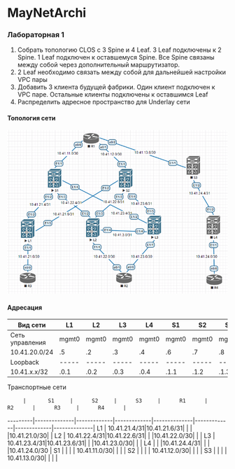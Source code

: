 # MayNetArchi
### Лабораторная 1
1. Собрать топологию CLOS с 3 Spine и 4 Leaf. 3 Leaf подключены к 2 Spine. 1 Leaf подключен к оставшемуся Spine. Все Spine связаны между собой через дополнительный маршрутизатор.
2. 2 Leaf необходимо связать между собой для дальнейшей настройки VPC пары
3. Добавить 3 клиента будущей фабрики. Один клиент подключен к VPC паре. Остальные клиенты подключены к оставшимся Leaf
4. Распределить адресное пространство для Underlay сети

#### Топология сети
![](underlay-net.PNG)

#### Адресация
Вид сети        | L1  | L2  |  L3 | L4  | S1  | S2  | S3  |  R1 |  R2 | R3  | R4
----------------|-----|-----|-----|-----|-----|-----|-----|-----|-----|-----|----
Сеть управления |mgmt0|mgmt0|mgmt0|mgmt0|mgmt0|mgmt0|mgmt0|mgmt0|mgmt0|mgmt0|mgmt0
10.41.20.0/24   | .5  | .2  | .3  | .4  | .6  | .7  | .8  | .1  | .9  | .10 | .11
Loopback        |-----|-----|-----|-----|-----|-----|-----|-----|-----|-----|-----
10.41.x.x/32    | .0.1| .0.2| .0.3| .0.4| .1.1| .1.2| .1.3| .2.1| .2.2| .2.3| .2.4

Транспортные сети

         |       S1     |      S2     |      S3     |      R1      |     R2      |      R3     |      R4      |
---------|--------------|-------------|-------------|--------------|-------------|-------------|--------------|
L1       | 10.41.21.4/31|10.41.21.6/31|             |              |             |10.41.21.0/30|              |
L2       | 10.41.22.4/31|10.41.22.6/31|             |              |10.41.22.0/30|             |              |
L3       | 10.41.23.4/31|10.41.23.6/31|             |              |10.41.23.0/30|             |              |
L4       |              |             |10.41.24.4/31|              |             |             |10.41.24.0/30 |
S1       |              |             |             | 10.41.11.0/30|             |             |              |
S2       |              |             |             | 10.41.12.0/30|             |             |              |
S3       |              |             |             | 10.41.13.0/30|             |             |              |
